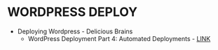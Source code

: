 # WORDPRESS DEPLOY

* Deploying Wordpress - Delicious Brains 
  * WordPress Deployment Part 4: Automated Deployments - [LINK](https://deliciousbrains.com/wordpress-workflow-automated-deployments/)
